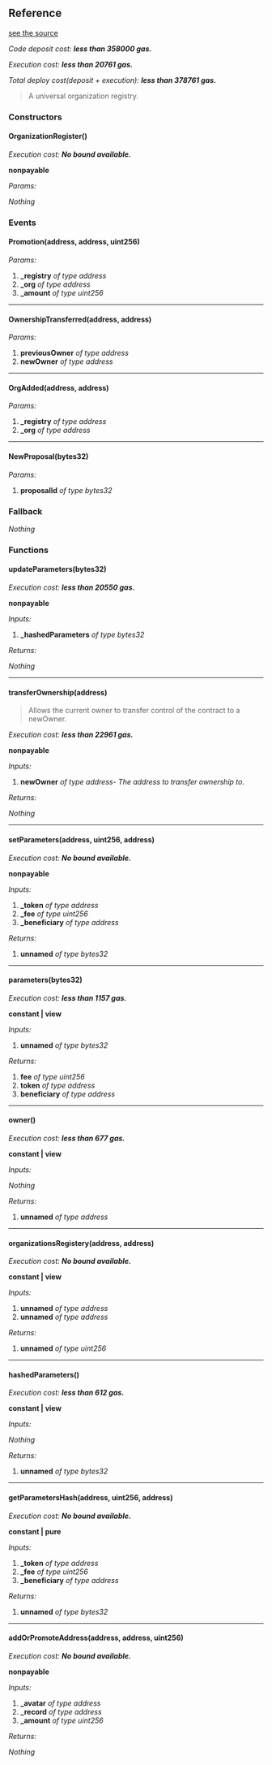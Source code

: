 
## Reference
[see the source](https://github.com/daostack/arc/tree/master/contracts/universalSchemes/OrganizationRegister.sol)

*Code deposit cost: **less than 358000 gas.***

*Execution cost: **less than 20761 gas.***

*Total deploy cost(deposit + execution): **less than 378761 gas.***

> A universal organization registry.

### Constructors
#### OrganizationRegister()

*Execution cost: **No bound available.***

**nonpayable**

*Params:*

*Nothing*


### Events
#### Promotion(address, address, uint256)
*Params:*

1. **_registry** *of type address*
2. **_org** *of type address*
3. **_amount** *of type uint256*

---
#### OwnershipTransferred(address, address)
*Params:*

1. **previousOwner** *of type address*
2. **newOwner** *of type address*

---
#### OrgAdded(address, address)
*Params:*

1. **_registry** *of type address*
2. **_org** *of type address*

---
#### NewProposal(bytes32)
*Params:*

1. **proposalId** *of type bytes32*


### Fallback
*Nothing*
### Functions
#### updateParameters(bytes32)

*Execution cost: **less than 20550 gas.***

**nonpayable**

*Inputs:*

1. **_hashedParameters** *of type bytes32*

*Returns:*

*Nothing*

---
#### transferOwnership(address)
> Allows the current owner to transfer control of the contract to a newOwner.

*Execution cost: **less than 22961 gas.***

**nonpayable**

*Inputs:*

1. **newOwner** *of type address- The address to transfer ownership to.*

*Returns:*

*Nothing*

---
#### setParameters(address, uint256, address)

*Execution cost: **No bound available.***

**nonpayable**

*Inputs:*

1. **_token** *of type address*
2. **_fee** *of type uint256*
3. **_beneficiary** *of type address*

*Returns:*

1. **unnamed** *of type bytes32*

---
#### parameters(bytes32)

*Execution cost: **less than 1157 gas.***

**constant | view**

*Inputs:*

1. **unnamed** *of type bytes32*

*Returns:*

1. **fee** *of type uint256*
2. **token** *of type address*
3. **beneficiary** *of type address*

---
#### owner()

*Execution cost: **less than 677 gas.***

**constant | view**

*Inputs:*

*Nothing*

*Returns:*

1. **unnamed** *of type address*

---
#### organizationsRegistery(address, address)

*Execution cost: **No bound available.***

**constant | view**

*Inputs:*

1. **unnamed** *of type address*
2. **unnamed** *of type address*

*Returns:*

1. **unnamed** *of type uint256*

---
#### hashedParameters()

*Execution cost: **less than 612 gas.***

**constant | view**

*Inputs:*

*Nothing*

*Returns:*

1. **unnamed** *of type bytes32*

---
#### getParametersHash(address, uint256, address)

*Execution cost: **No bound available.***

**constant | pure**

*Inputs:*

1. **_token** *of type address*
2. **_fee** *of type uint256*
3. **_beneficiary** *of type address*

*Returns:*

1. **unnamed** *of type bytes32*

---
#### addOrPromoteAddress(address, address, uint256)

*Execution cost: **No bound available.***

**nonpayable**

*Inputs:*

1. **_avatar** *of type address*
2. **_record** *of type address*
3. **_amount** *of type uint256*

*Returns:*

*Nothing*


